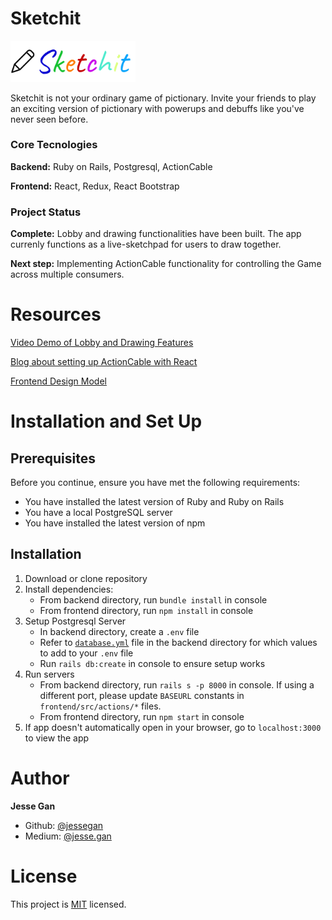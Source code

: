# Sketchit
<img src="frontend/src/images/sketchit_logo.png" alt="drawing" width="200"/>

Sketchit is not your ordinary game of pictionary. Invite your friends to play an exciting version of pictionary with powerups and debuffs like you've never seen before.

### Core Tecnologies

**Backend:** Ruby on Rails, Postgresql, ActionCable

**Frontend:** React, Redux, React Bootstrap

### Project Status

**Complete:** Lobby and drawing functionalities have been built. The app currenly functions as a live-sketchpad for users to draw together. 

**Next step:** Implementing ActionCable functionality for controlling the Game across multiple consumers.

# Resources

[Video Demo of Lobby and Drawing Features](https://youtu.be/cpu44Yd8lRQ)

[Blog about setting up ActionCable with React](https://jesse-gan.medium.com/drawing-together-in-real-time-with-action-cable-and-react-b5e620333a1a)

[Frontend Design Model](https://app.lucidchart.com/invitations/accept/38986539-db6e-4969-ae7f-29b20697a7b2)

# Installation and Set Up

## Prerequisites

Before you continue, ensure you have met the following requirements:

* You have installed the latest version of Ruby and Ruby on Rails
* You have a local PostgreSQL server
* You have installed the latest version of npm

## Installation

1. Download or clone repository
2. Install dependencies:
    * From backend directory, run `bundle install` in console
    * From frontend directory, run `npm install` in console
3. Setup Postgresql Server
    * In backend directory, create a `.env` file
    * Refer to [`database.yml`](backend/config/database.yml) file in the backend directory for which values to add to your `.env` file
    * Run `rails db:create` in console to ensure setup works
4. Run servers
    * From backend directory, run `rails s -p 8000` in console. If using a different port, please update `BASEURL` constants in `frontend/src/actions/*` files.
    * From frontend directory, run `npm start` in console
5. If app doesn't automatically open in your browser, go to `localhost:3000` to view the app

# Author

**Jesse Gan**
* Github: [@jessegan](https://github.com/jessegan)
* Medium: [@jesse.gan](https://jesse-gan.medium.com/)

# License

This project is [MIT](LICENSE) licensed.